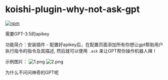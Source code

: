# koishi-plugin-why-not-ask-gpt

[![npm](https://img.shields.io/npm/v/koishi-plugin-why-not-ask-gpt?style=flat-square)](https://www.npmjs.com/package/koishi-plugin-why-not-ask-gpt)

需要GPT-3.5的apikey  

功能简介：安装插件 - 配置好apikey后，在配置页面添加所有你想让gpt帮助用户执行指令的指令及其描述, 然后就可以使用 `.ask` 来让GPT帮你操作机器人辣！

示例图片：
![1.png](https://iili.io/HyHRvwl.th.png)
![2.png](https://iili.io/HyH5Hcg.md.png)

为什么不问问神奇的GPT呢